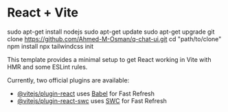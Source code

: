 # React + Vite

sudo apt-get install nodejs
sudo apt-get update
sudo apt-get upgrade
git clone https://github.com/Ahmed-M-Osman/q-chat-ui.git
cd "path/to/clone"
npm install
npx tailwindcss init

This template provides a minimal setup to get React working in Vite with HMR and some ESLint rules.

Currently, two official plugins are available:

- [@vitejs/plugin-react](https://github.com/vitejs/vite-plugin-react/blob/main/packages/plugin-react/README.md) uses [Babel](https://babeljs.io/) for Fast Refresh
- [@vitejs/plugin-react-swc](https://github.com/vitejs/vite-plugin-react-swc) uses [SWC](https://swc.rs/) for Fast Refresh
